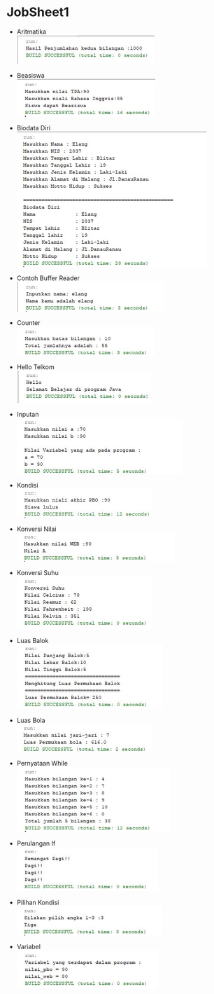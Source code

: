 # JobSheet1
* Aritmatika <br>
![alt text](https://github.com/elangone/JobSheet1/blob/master/JobSheet1/Aritmatika.JPG)

* Beasiswa <br>
![alt text](https://github.com/elangone/JobSheet1/blob/master/JobSheet1/Beasiswa.JPG)

* Biodata Diri <br>
![alt text](https://github.com/elangone/JobSheet1/blob/master/JobSheet1/BiodataDiri.JPG)

* Contoh Buffer Reader <br>
![alt text](https://github.com/elangone/JobSheet1/blob/master/JobSheet1/ContohBufferReader.JPG)

* Counter <br>
![alt text](https://github.com/elangone/JobSheet1/blob/master/JobSheet1/Counter.JPG)

* Hello Telkom <br>
![alt text](https://github.com/elangone/JobSheet1/blob/master/JobSheet1/HelloTelkom.JPG)

* Inputan <br>
![alt text](https://github.com/elangone/JobSheet1/blob/master/JobSheet1/Inputan.JPG)

* Kondisi <br>
![alt text](https://github.com/elangone/JobSheet1/blob/master/JobSheet1/Kondisi.JPG)

* Konversi Nilai <br>
![alt text](https://github.com/elangone/JobSheet1/blob/master/JobSheet1/KonversiNilai.JPG)

* Konversi Suhu <br>
![alt text](https://github.com/elangone/JobSheet1/blob/master/JobSheet1/KonversiSuhu.JPG)

* Luas Balok <br>
![alt text](https://github.com/elangone/JobSheet1/blob/master/JobSheet1/LuasBalok.JPG)

* Luas Bola <br>
![alt text](https://github.com/elangone/JobSheet1/blob/master/JobSheet1/LuasBola.JPG)

* Pernyataan While <br>
![alt text](https://github.com/elangone/JobSheet1/blob/master/JobSheet1/PernyataanWhile.JPG)

* Perulangan If <br>
![alt text](https://github.com/elangone/JobSheet1/blob/master/JobSheet1/PerulanganIf.JPG)

* Pilihan Kondisi <br>
![alt text](https://github.com/elangone/JobSheet1/blob/master/JobSheet1/PilihanKondisi.JPG)

* Variabel <br>
![alt text](https://github.com/elangone/JobSheet1/blob/master/JobSheet1/Variabel.JPG)
